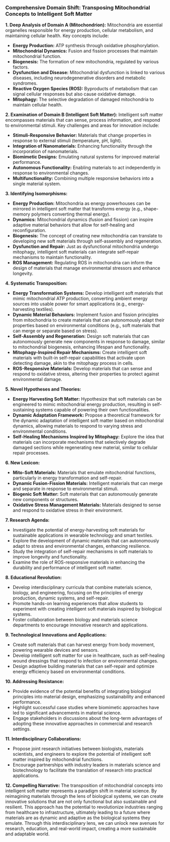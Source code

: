 ### Comprehensive Domain Shift: Transposing Mitochondrial Concepts to Intelligent Soft Matter

**1. Deep Analysis of Domain A (Mitochondrion):**
Mitochondria are essential organelles responsible for energy production, cellular metabolism, and maintaining cellular health. Key concepts include:
- **Energy Production:** ATP synthesis through oxidative phosphorylation.
- **Mitochondrial Dynamics:** Fusion and fission processes that maintain mitochondrial function.
- **Biogenesis:** The formation of new mitochondria, regulated by various factors.
- **Dysfunction and Disease:** Mitochondrial dysfunction is linked to various diseases, including neurodegenerative disorders and metabolic syndromes.
- **Reactive Oxygen Species (ROS):** Byproducts of metabolism that can signal cellular responses but also cause oxidative damage.
- **Mitophagy:** The selective degradation of damaged mitochondria to maintain cellular health.

**2. Examination of Domain B (Intelligent Soft Matter):**
Intelligent soft matter encompasses materials that can sense, process information, and respond to environmental stimuli. Key challenges and areas for innovation include:
- **Stimuli-Responsive Behavior:** Materials that change properties in response to external stimuli (temperature, pH, light).
- **Integration of Nanomaterials:** Enhancing functionality through the incorporation of nanomaterials.
- **Biomimetic Designs:** Emulating natural systems for improved material performance.
- **Autonomous Functionality:** Enabling materials to act independently in response to environmental changes.
- **Multifunctionality:** Combining multiple responsive behaviors into a single material system.

**3. Identifying Isomorphisms:**
- **Energy Production:** Mitochondria as energy powerhouses can be mirrored in intelligent soft matter that transforms energy (e.g., shape-memory polymers converting thermal energy).
- **Dynamics:** Mitochondrial dynamics (fusion and fission) can inspire adaptive material behaviors that allow for self-healing and reconfiguration.
- **Biogenesis:** The concept of creating new mitochondria can translate to developing new soft materials through self-assembly and regeneration.
- **Dysfunction and Repair:** Just as dysfunctional mitochondria undergo mitophagy, intelligent soft materials can integrate self-repair mechanisms to maintain functionality.
- **ROS Management:** Regulating ROS in mitochondria can inform the design of materials that manage environmental stressors and enhance longevity.

**4. Systematic Transposition:**
- **Energy Transformation Systems:** Develop intelligent soft materials that mimic mitochondrial ATP production, converting ambient energy sources into usable power for smart applications (e.g., energy-harvesting textiles).
- **Dynamic Material Behaviors:** Implement fusion and fission principles from mitochondria to create materials that can autonomously adapt their properties based on environmental conditions (e.g., soft materials that can merge or separate based on stress).
- **Self-Assembly and Regeneration:** Design soft materials that can autonomously generate new components in response to damage, similar to mitochondrial biogenesis, enhancing lifespan and functionality.
- **Mitophagy-Inspired Repair Mechanisms:** Create intelligent soft materials with built-in self-repair capabilities that activate upon detecting damage, akin to the mitophagy process in cells.
- **ROS-Responsive Materials:** Develop materials that can sense and respond to oxidative stress, altering their properties to protect against environmental damage.

**5. Novel Hypotheses and Theories:**
- **Energy Harvesting Soft Matter:** Hypothesize that soft materials can be engineered to mimic mitochondrial energy production, resulting in self-sustaining systems capable of powering their own functionalities.
- **Dynamic Adaptation Framework:** Propose a theoretical framework for the dynamic adaptation of intelligent soft matter based on mitochondrial dynamics, allowing materials to respond to varying stress and environmental conditions.
- **Self-Healing Mechanisms Inspired by Mitophagy:** Explore the idea that materials can incorporate mechanisms that selectively degrade damaged sections while regenerating new material, similar to cellular repair processes.

**6. New Lexicon:**
- **Mito-Soft Materials:** Materials that emulate mitochondrial functions, particularly in energy transformation and self-repair.
- **Dynamic Fusion-Fission Materials:** Intelligent materials that can merge and separate in response to environmental stimuli.
- **Biogenic Soft Matter:** Soft materials that can autonomously generate new components or structures.
- **Oxidative Stress Management Materials:** Materials designed to sense and respond to oxidative stress in their environment.

**7. Research Agenda:**
- Investigate the potential of energy-harvesting soft materials for sustainable applications in wearable technology and smart textiles.
- Explore the development of dynamic materials that can autonomously adapt to stress and environmental changes, enhancing resilience.
- Study the integration of self-repair mechanisms in soft materials to improve longevity and functionality.
- Examine the role of ROS-responsive materials in enhancing the durability and performance of intelligent soft matter.

**8. Educational Revolution:**
- Develop interdisciplinary curricula that combine materials science, biology, and engineering, focusing on the principles of energy production, dynamic systems, and self-repair.
- Promote hands-on learning experiences that allow students to experiment with creating intelligent soft materials inspired by biological systems.
- Foster collaboration between biology and materials science departments to encourage innovative research and applications.

**9. Technological Innovations and Applications:**
- Create soft materials that can harvest energy from body movement, powering wearable devices and sensors.
- Develop intelligent soft matter for use in healthcare, such as self-healing wound dressings that respond to infection or environmental changes.
- Design adaptive building materials that can self-repair and optimize energy efficiency based on environmental conditions.

**10. Addressing Resistance:**
- Provide evidence of the potential benefits of integrating biological principles into material design, emphasizing sustainability and enhanced performance.
- Highlight successful case studies where biomimetic approaches have led to significant advancements in material science.
- Engage stakeholders in discussions about the long-term advantages of adopting these innovative approaches in commercial and research settings.

**11. Interdisciplinary Collaborations:**
- Propose joint research initiatives between biologists, materials scientists, and engineers to explore the potential of intelligent soft matter inspired by mitochondrial functions.
- Encourage partnerships with industry leaders in materials science and biotechnology to facilitate the translation of research into practical applications.

**12. Compelling Narrative:**
The transposition of mitochondrial concepts into intelligent soft matter represents a paradigm shift in material science. By reimagining materials through the lens of biological systems, we can create innovative solutions that are not only functional but also sustainable and resilient. This approach has the potential to revolutionize industries ranging from healthcare to infrastructure, ultimately leading to a future where materials are as dynamic and adaptive as the biological systems they emulate. Through this interdisciplinary lens, we can unlock new avenues for research, education, and real-world impact, creating a more sustainable and adaptable world.